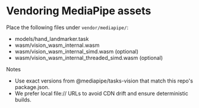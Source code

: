 # Vendoring MediaPipe assets

Place the following files under `vendor/mediapipe/`:

- models/hand_landmarker.task
- wasm/vision_wasm_internal.wasm
- wasm/vision_wasm_internal_simd.wasm (optional)
- wasm/vision_wasm_internal_threaded_simd.wasm (optional)

Notes

- Use exact versions from @mediapipe/tasks-vision that match this repo's package.json.
- We prefer local file:// URLs to avoid CDN drift and ensure deterministic builds.
